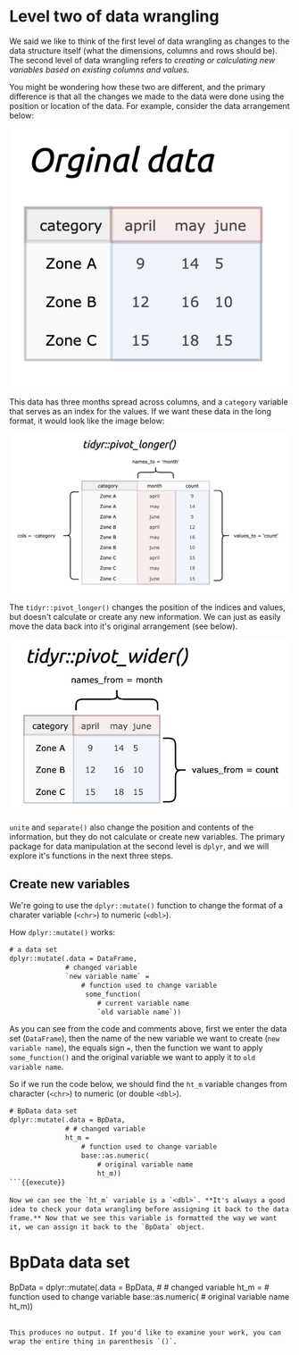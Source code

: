 # Level two of data wrangling

We said we like to think of the first level of data wrangling as changes to the data structure itself (what the dimensions, columns and rows should be). The second level of data wrangling refers to *creating or calculating new variables based on existing columns and values*. 

You might be wondering how these two are different, and the primary difference is that all the changes we made to the data were done using the position or location of the data. For example, consider the data arrangement below:

![](https://github.com/mjfrigaard/katacoda-scenarios/blob/master/figs/03-original-data.png?raw=true)

This data has three months spread across columns, and a `category` variable that serves as an index for the values. If we want these data in the long format, it would look like the image below:

![](https://github.com/mjfrigaard/katacoda-scenarios/blob/master/figs/04-pivot-longer.png?raw=true)

The `tidyr::pivot_longer()` changes the position of the indices and values, but doesn't calculate or create any new information. We can just as easily move the data back into it's original arrangement (see below).

![](https://github.com/mjfrigaard/katacoda-scenarios/blob/master/figs/05-pivot-wider.png?raw=true)

`unite` and `separate()` also change the position and contents of the information, but they do not calculate or create new variables. The primary package for data manipulation at the second level is `dplyr`, and we will explore it's functions in the next three steps. 

## Create new variables

We're going to use the `dplyr::mutate()` function to change the format of a charater variable (`<chr>`) to numeric (`<dbl>`).



How `dplyr::mutate()` works:

```
# a data set
dplyr::mutate(.data = DataFrame,
              # changed variable
              `new variable name` =
                  # function used to change variable
                   some_function(
                      # current variable name
                      `old variable name`))
```

As you can see from the code and comments above, first we enter the data set (`DataFrame`), then the name of the new variable we want to create (`new variable name`), the equals sign `=`, then the function we want to apply `some_function()` and the original variable we want to apply it to `old variable name`.

So if we run the code below, we should find the `ht_m` variable changes from character (`<chr>`) to numeric (or double `<dbl>`).

```
# BpData data set
dplyr::mutate(.data = BpData,
              # # changed variable
              ht_m =
                  # function used to change variable
                  base::as.numeric(
                      # original variable name
                      ht_m))
```{{execute}}

Now we can see the `ht_m` variable is a `<dbl>`. **It's always a good idea to check your data wrangling before assigning it back to the data frame.** Now that we see this variable is formatted the way we want it, we can assign it back to the `BpData` object.

```
# BpData data set
BpData = dplyr::mutate(.data = BpData,
              # # changed variable
              ht_m =
                  # function used to change variable
                  base::as.numeric(
                      # original variable name
                      ht_m))
```{{execute}}

This produces no output. If you'd like to examine your work, you can wrap the entire thing in parenthesis `()`.
